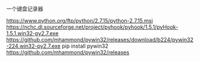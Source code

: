 一个键盘记录器

https://www.python.org/ftp/python/2.7.15/python-2.7.15.msi
https://nchc.dl.sourceforge.net/project/pyhook/pyhook/1.5.1/pyHook-1.5.1.win32-py2.7.exe
https://github.com/mhammond/pywin32/releases/download/b224/pywin32-224.win32-py2.7.exe
pip install pywin32
https://github.com/mhammond/pywin32/releases